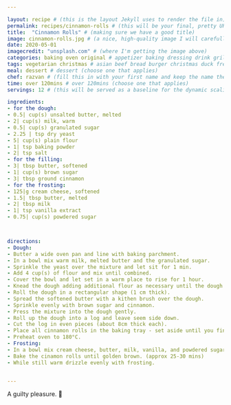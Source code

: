 ```yaml
---

layout: recipe # (this is the layout Jekyll uses to render the file in)
permalink: recipes/cinnamon-rolls # (this will be your final, pretty URL)
title:  "Cinnamon Rolls" # (making sure we have a good title)
image: cinnamon-rolls.jpg # (a nice, high-quality image I will carefully select for you)
date: 2020-05-01
imagecredit: "unsplash.com" # (where I'm getting the image above)
categories: baking oven original # appetizer baking dressing drink grill healthyish marinade oven pickling quick raw salad sandwich sauce snack soup
tags: vegetarian christmas # asian beef bread burger christmas duck french fruit indian italian mexican nuts pasta pork poultry rice seafood thanksgiving vegetarian
meal: dessert # dessert (choose one that applies)
chef: razvan # (fill this in with your first name and keep the name the same for all your recipes, since each chef has his own collection of recipes)
time: over 120mins # over 120mins (choose one that applies)
servings: 12 # (this will be served as a baseline for the dynamic scaling)

ingredients:
- for the dough: 
- 0.5| cup(s) unsalted butter, melted
- 2| cup(s) milk, warm 
- 0.5| cup(s) granulated sugar
- 2.25 | tsp dry yeast
- 5| cup(s) plain flour
- 1| tsp baking powder
- 2| tsp salt
- for the filling:
- 3| tbsp butter, softened 
- 1| cup(s) brown sugar
- 3| tbsp ground cinnamon 
- for the frosting:
- 125|g cream cheese, softened
- 1.5| tbsp butter, melted 
- 2| tbsp milk 
- 1| tsp vanilla extract
- 0.75| cup(s) powdered sugar



directions:
- Dough: 
- Butter a wide oven pan and line with baking parchment.
- In a bowl mix warm milk, melted butter and the granulated sugar.
- Sprinkle the yeast over the mixture and let sit for 1 min.
- Add 4 cup(s) of flour and mix until combined.
- Cover the bowl and let set in a warm place to rise for 1 hour.
- Knead the dough adding additional flour as necessary until the dough looses its stickiness.
- Roll the dough in a rectangular shape (1 cm thick).
- Spread the softened butter with a kithen brush over the dough.
- Sprinkle evenly with brown sugar and cinnamon.
- Press the mixture into the dough gently.
- Roll up the dough into a log and leave seem side down. 
- Cut the log in even pieces (about 8cm thick each).
- Place all cinnamon rolls in the baking tray - set aside until you finish the frosting.
- Preheat oven to 180°C.
- Frosting:
- In a bowl mix cream cheese, butter, milk, vanilla, and powdered sugar until smooth. 
- Bake the cinamon rolls until golden brown. (approx 25-30 mins) 
- While still warm drizzle evenly with frosting.


--- 
```

<!-- Below is the description, just write what you want or leave it empty 😁 -->
A guilty pleasure. 🔪 